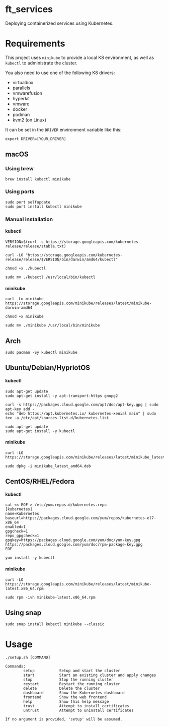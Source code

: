 # ft_services
Deploying containerized services using Kubernetes.

# Requirements
This project uses `minikube` to provide a local K8 environment, as well as `kubectl` to administrate the cluster.

You also need to use one of the following K8 drivers:
- virtualbox
- parallels
- vmwarefusion
- hyperkit
- vmware
- docker
- podman
- kvm2 (on Linux)

It can be set in the `DRIVER` environment variable like this:
```shell
export DRIVER=[YOUR_DRIVER]
```

## macOS
### Using brew
```shell
brew install kubectl minikube
```

### Using ports
```shell
sudo port selfupdate
sudo port install kubectl minikube
```

### Manual installation
#### kubectl
```shell
VERSION=$(curl -s https://storage.googleapis.com/kubernetes-release/release/stable.txt)

curl -LO "https://storage.googleapis.com/kubernetes-release/release/$VERSION/bin/darwin/amd64/kubectl"

chmod +x ./kubectl

sudo mv ./kubectl /usr/local/bin/kubectl
```

#### minikube
```shell
curl -Lo minikube https://storage.googleapis.com/minikube/releases/latest/minikube-darwin-amd64

chmod +x minikube

sudo mv ./minikube /usr/local/bin/minikube
```

## Arch
```shell
sudo pacman -Sy kubectl minikube
```

## Ubuntu/Debian/HypriotOS
#### kubectl
```shell
sudo apt-get update
sudo apt-get install -y apt-transport-https gnupg2

curl -s https://packages.cloud.google.com/apt/doc/apt-key.gpg | sudo apt-key add -
echo "deb https://apt.kubernetes.io/ kubernetes-xenial main" | sudo tee -a /etc/apt/sources.list.d/kubernetes.list

sudo apt-get update
sudo apt-get install -y kubectl
```

#### minikube
```shell
curl -LO https://storage.googleapis.com/minikube/releases/latest/minikube_latest_amd64.deb

sudo dpkg -i minikube_latest_amd64.deb
```


## CentOS/RHEL/Fedora
#### kubectl
```shell
cat << EOF > /etc/yum.repos.d/kubernetes.repo
[kubernetes]
name=Kubernetes
baseurl=https://packages.cloud.google.com/yum/repos/kubernetes-el7-x86_64
enabled=1
gpgcheck=1
repo_gpgcheck=1
gpgkey=https://packages.cloud.google.com/yum/doc/yum-key.gpg https://packages.cloud.google.com/yum/doc/rpm-package-key.gpg
EOF

yum install -y kubectl
```

#### minikube
```shell
curl -LO https://storage.googleapis.com/minikube/releases/latest/minikube-latest.x86_64.rpm

sudo rpm -ivh minikube-latest.x86_64.rpm
```

## Using snap
```shell
sudo snap install kubectl minikube --classic
```

# Usage
```
./setup.sh [COMMAND]

Commands:
        setup           Setup and start the cluster
        start           Start an existing cluster and apply changes
        stop            Stop the running cluster
        restart         Restart the running cluster
        delete          Delete the cluster
        dashboard       Show the Kubernetes dashboard
        frontend        Show the web frontend
        help            Show this help message
        trust           Attempt to install certificates
        untrust         Attempt to uninstall certificates

If no argument is provided, 'setup' will be assumed.
```
